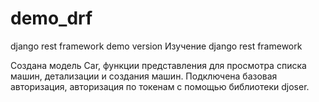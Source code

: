 # demo_drf
django rest framework demo version
Изучение django rest framework

Создана модель Car, функции представления для просмотра списка машин, детализации и создания машин. Подключена базовая авторизация, авторизация по токенам с помощью библиотеки djoser.
